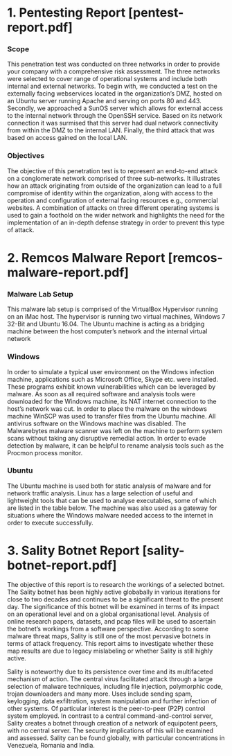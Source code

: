 # 1. Pentesting Report [pentest-report.pdf]

### Scope
This penetration test was conducted on three networks in order to provide your company with a comprehensive risk assessment. The three networks were selected to cover range of operational systems and include both internal and external networks.
To begin with, we conducted a test on the externally facing webservices located in the organization’s DMZ, hosted on an Ubuntu server running Apache and serving on ports 80 and 443. Secondly, we approached a SunOS server which allows for external access to the internal network through the OpenSSH service. Based on its network connection it was surmised that this server had dual network connectivity from within the DMZ to the internal LAN. Finally, the third attack that was based on access gained on the local LAN.

### Objectives
The objective of this penetration test is to represent an end-to-end attack on a conglomerate network comprised of three sub-networks. It illustrates how an attack originating from outside of the organization can lead to a full compromise of identity within the organization, along with access to the operation and configuration of external facing resources e.g., commercial websites. A combination of attacks on three different operating systems is used to gain a foothold on the wider network and highlights the need for the implementation of an in-depth defense strategy in order to prevent this type of attack.

# 2. Remcos Malware Report [remcos-malware-report.pdf]


### Malware Lab Setup
This malware lab setup is comprised of the VirtualBox Hypervisor running on an iMac host. The hypervisor is running two virtual machines, Windows 7 32-Bit and Ubuntu 16.04. The Ubuntu machine is acting as a bridging machine between the host computer’s network and the internal virtual network

### Windows
In order to simulate a typical user environment on the Windows infection machine, applications such as Microsoft Office, Skype etc. were installed. These programs exhibit known vulnerabilities which can be leveraged by malware. As soon as all required software and analysis tools were downloaded for the Windows machine, its NAT internet connection to the host’s network was cut. In order to place the malware on the windows machine WinSCP was used to transfer files from the Ubuntu machine. All antivirus software on the Windows machine was disabled. The Malwarebytes malware scanner was left on the machine to perform system scans without taking any disruptive remedial action. In order to evade detection by malware, it can be helpful to rename analysis tools such as the Procmon process monitor.

### Ubuntu
The Ubuntu machine is used both for static analysis of malware and for network traffic analysis. Linux has a large selection of useful and lightweight tools that can be used to analyse executables, some of which are listed in the table below. The machine was also used as a gateway for situations where the Windows malware needed access to the internet in order to execute successfully.

# 3. Sality Botnet Report [sality-botnet-report.pdf]

The objective of this report is to research the workings of a selected botnet. The Sality botnet has been highly active globabally in various iterations for close to two decades and continues to be a significant threat to the present day. The significance of this botnet will be examined in terms of its impact on an operational level and on a global organisational level. Analysis of online research papers, datasets, and pcap files will be used to ascertain the botnet’s workings from a software perspective. According to some malware threat maps, Sality is still one of the most pervasive botnets in terms of attack frequency. This report aims to investigate whether these map results are due to legacy mislabeling or whether Sality is still highly active.

Sality is noteworthy due to its persistence over time and its multifaceted mechanism of action. The central virus facilitated attack through a large selection of malware techniques, including file injection, polymorphic code, trojan downloaders and many more. Uses include sending spam, keylogging, data exfiltration, system manipulation and further infection of other systems. Of particular interest is the peer-to-peer (P2P) control system employed. In contrast to a central command-and-control server, Sality creates a botnet through creation of a network of equipotent peers, with no central server. The security implications of this will be examined and assessed. Sality can be found globally, with particular concentrations in Venezuela, Romania and India.
